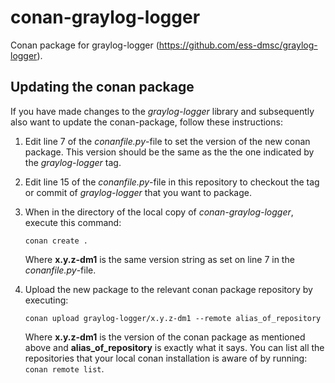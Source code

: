 # conan-graylog-logger

Conan package for graylog-logger (https://github.com/ess-dmsc/graylog-logger).

## Updating the conan package

If you have made changes to the *graylog-logger* library and subsequently also want to update the conan-package, follow these instructions:

1. Edit line 7 of the *conanfile.py*-file to set the version of the new conan package. This version should be the same as the the one indicated by the *graylog-logger* tag.

2. Edit line 15 of the *conanfile.py*-file in this repository to checkout the tag or commit of *graylog-logger* that you want to package.

3. When in the directory of the local copy of *conan-graylog-logger*, execute this command:

	```
	conan create .
	```
	Where **x.y.z-dm1** is the same version string as set on line 7 in the *conanfile.py*-file.

4. Upload the new package to the relevant conan package repository by executing:

	```
	conan upload graylog-logger/x.y.z-dm1 --remote alias_of_repository
	```

	Where **x.y.z-dm1** is the version of the conan package as mentioned above and **alias\_of\_repository** is exactly what it says. You can list all the repositories that your local conan installation is aware of by running: `conan remote list`.
